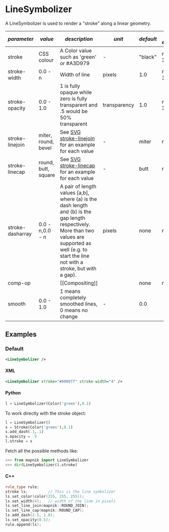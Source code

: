 # LineSymbolizer

A LineSymbolizer is used to render a "stroke" along a linear geometry.

| *parameter* | *value*  | *description* | *unit* | *default* | *accepts expressions*
----------------|---------|----------------|-------|------------|--------------------|
| stroke            |  CSS colour  | A Color value such as 'green' or #A3D979 | - |  "black" | mapnik >= 3.0 |
| stroke-width | 0.0 - n | Width of line | pixels |  1.0 | mapnik >= 3.0 |
| stroke-opacity | 0.0 - 1.0 | 1 is fully opaque while zero is fully transparent and .5 would be 50% transparent| transparency |  1.0  | mapnik >= 3.0 |
| stroke-linejoin  | miter, round, bevel | See [SVG stroke-linejoin](http://www.w3.org/TR/SVG/painting.html#StrokeLinejoinProperty) for an example for each value | - |  miter | no |
| stroke-linecap   | round, butt, square | See [SVG stroke-linecap](http://www.w3.org/TR/SVG/painting.html#StrokeLinecapProperty) for an example for each value | - |  butt  | no |
| stroke-dasharray | 0.0 - n,0.0 - n | A pair of length values [a,b], where (a) is the dash length and (b) is the gap length respectively. More than two values are supported as well (e.g. to start the line not with a stroke, but with a gap). | pixels | none | no |
| comp-op | | [[Compositing]] | | none | no |
| smooth | 0.0 - 1.0 | 1 means completely smoothed lines, 0 means no change | - | 0.0 |

## Examples

### Default
```xml
<LineSymbolizer />
```
#### XML
```xml
<LineSymbolizer stroke="#0000ff" stroke-width="4" />
```
#### Python

```python
l = LineSymbolizer(Color('green'),0.1)
```
To work directly with the stroke object:

```python
l = LineSymbolizer()
s = Stroke(Color('green'),0.1)
s.add_dash(.1,.1)
s.opacity = .5
l.stroke = s
```
Fetch all the possible methods like:

```python
>>> from mapnik import LineSymbolizer
>>> dir(LineSymbolizer().stroke)
```

#### C++

```cpp
rule_type rule;
stroke ls;         // This is the line symbolizer
ls.set_color(color(255, 255, 255));
ls.set_width(4);   // width of the line in pixels
ls.set_line_join(mapnik::ROUND_JOIN);
ls.set_line_cap(mapnik::ROUND_CAP);
ls.add_dash(2.5, 1.0);
ls.set_opacity(0.5);
rule.append(ls);
```